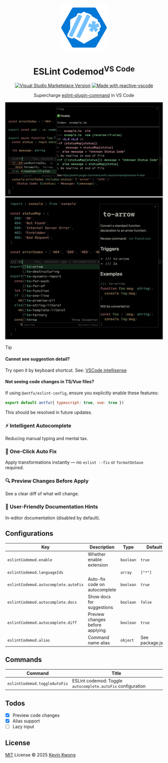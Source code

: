 <p align="center">
  <img src="https://github.com/kvoon3/vscode-eslint-codemod/blob/main/res/logo.png?raw=true" height="150" />
</p>

<h1 align="center">ESLint Codemod<sup>VS Code</sup></h1>

<p align="center">
  <a href="https://img.shields.io/visual-studio-marketplace/v/kvoon.vscode-eslint-codemod" target="__blank"><img alt="Visual Studio Marketplace Version" src="https://img.shields.io/visual-studio-marketplace/v/kvoon.vscode-eslint-codemod?label=VS%20Code%20Marketplace&style=flat&color=%2373C1FF&labelColor=%230078D7"></a>
  <a href="https://kermanx.github.io/reactive-vscode/" target="__blank"><img src="https://img.shields.io/badge/made_with-reactive--vscode-%23007ACC?style=flat&labelColor=%23229863"  alt="Made with reactive-vscode" /></a>
</p>

<p align="center">Supercharge <a href="https://eslint-plugin-command.antfu.me">eslint-plugin-command</a> in VS Code</p>

<p align="center">
  <img src="https://raw.githubusercontent.com/kvoon3/vscode-eslint-codemod/refs/heads/main/res/screenshot-diff.png" />
  <img src="https://raw.githubusercontent.com/kvoon3/vscode-eslint-codemod/refs/heads/main/res/screenshot.png" />
</p>

> [!TIP]
> #### Cannot see suggestion detail?
>
> Try open it by keyboard shortcut. See: [VSCode intellisense](https://code.visualstudio.com/docs/editing/intellisense#_keyboard-shortcuts)
>
> #### Not seeing code changes in TS/Vue files?
>
> If using `@antfu/eslint-config`, ensure you explicitly enable these features:
>
> ```js
> export default antfu({ typescript: true, vue: true })
> ```
>
> This should be resolved in future updates.

### ⚡ Intelligent Autocomplete

Reducing manual typing and mental tax.

### 🔧 One-Click Auto Fix

Apply transformations instantly — no `eslint --fix` or `formatOnSave` required.

### 🔍 Preview Changes Before Apply

See a clear diff of what will change.

### 📖 User-Friendly Documentation Hints

In-editor documentation (disabled by default).

## Configurations

<!-- configs -->

| Key                                  | Description                     | Type      | Default          |
| ------------------------------------ | ------------------------------- | --------- | ---------------- |
| `eslintCodemod.enable`               | Whether enable extension        | `boolean` | `true`           |
| `eslintCodemod.languageIds`          |                                 | `array`   | `["*"]`          |
| `eslintCodemod.autocomplete.autoFix` | Auto-fix code on autocomplete   | `boolean` | `true`           |
| `eslintCodemod.autocomplete.docs`    | Show docs for suggestions       | `boolean` | `false`          |
| `eslintCodemod.autocomplete.diff`    | Preview changes before applying | `boolean` | `true`           |
| `eslintCodemod.alias`                | Command name alias              | `object`  | See package.json |

<!-- configs -->

## Commands

<!-- commands -->

| Command                       | Title                                                       |
| ----------------------------- | ----------------------------------------------------------- |
| `eslintCodemod.toggleAutoFix` | ESLint codemod: Toggle `autocomplete.autoFix` configuration |

<!-- commands -->

## Todos

- [x] Preview code changes
- [x] Alias support
- [ ] Lazy input

## License

[MIT](./LICENSE.md) License © 2025 [Kevin Kwong](https://github.com/kvoon3)
